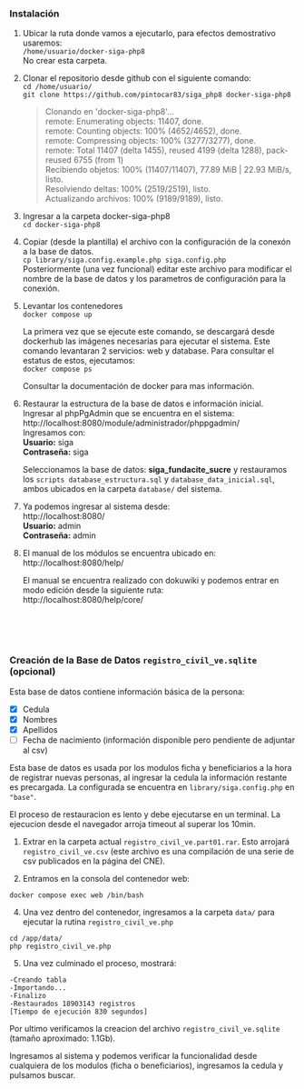 ### Instalación
1. Ubicar la ruta donde vamos a ejecutarlo, para efectos demostrativo usaremos:\
`/home/usuario/docker-siga-php8`\
No crear esta carpeta.

3. Clonar el repositorio desde github con el siguiente comando:\
`cd /home/usuario/`\
`git clone https://github.com/pintocar83/siga_php8 docker-siga-php8`

	>Clonando en 'docker-siga-php8'...\
remote: Enumerating objects: 11407, done.\
remote: Counting objects: 100% (4652/4652), done.\
remote: Compressing objects: 100% (3277/3277), done.\
remote: Total 11407 (delta 1455), reused 4199 (delta 1288), pack-reused 6755 (from 1)\
Recibiendo objetos: 100% (11407/11407), 77.89 MiB | 22.93 MiB/s, listo.\
Resolviendo deltas: 100% (2519/2519), listo.\
Actualizando archivos: 100% (9189/9189), listo.

5. Ingresar a la carpeta docker-siga-php8\
`cd docker-siga-php8`

7. Copiar (desde la plantilla) el archivo con la configuración de la conexón a la base de datos.\
`cp library/siga.config.example.php siga.config.php`\
	Posteriormente (una vez funcional) editar este archivo para modificar el nombre de la base de datos y los parametros de configuración para la conexión.

9. Levantar los contenedores\
`docker compose up`

	La primera vez que se ejecute este comando, se descargará desde dockerhub las imágenes necesarias para ejecutar el sistema. Este comando levantaran 2 servicios: web y database. Para consultar el estatus de estos, ejecutamos:\
	`docker compose ps`

	Consultar la documentación de docker para mas información.

10. Restaurar la estructura de la base de datos e información inicial. Ingresar al phpPgAdmin que se encuentra en el sistema:
http://localhost:8080/module/administrador/phppgadmin/ \
Ingresamos con:\
**Usuario:** siga\
**Contraseña:** siga

	Seleccionamos la base de datos: **siga_fundacite_sucre** y restauramos los `scripts database_estructura.sql` y `database_data_inicial.sql`, ambos ubicados en la carpeta `database/` del sistema.

11. Ya podemos ingresar al sistema desde:\
http://localhost:8080/ \
**Usuario:** admin\
**Contraseña:** admin

12. El manual de los módulos se encuentra ubicado en:\
http://localhost:8080/help/

	El manual se encuentra realizado con dokuwiki y podemos entrar en modo edición desde la siguiente ruta:\
	http://localhost:8080/help/core/



<br>
<br>
<br>

### Creación de la Base de Datos `registro_civil_ve.sqlite` (opcional)
Esta base de datos contiene información básica de la persona:
- [x] Cedula
- [x] Nombres
- [x] Apellidos
- [ ] Fecha de nacimiento (información disponible pero pendiente de adjuntar al csv)

Esta base de datos es usada por los modulos ficha y beneficiarios a la hora de registrar nuevas personas,
al ingresar la cedula la información restante es precargada. La configurada se encuentra en `library/siga.config.php` en `"base"`.

El proceso de restauracion es lento y debe ejecutarse en un terminal. La ejecucion desde el
navegador arroja timeout al superar los 10min.

1. Extrar en la carpeta actual `registro_civil_ve.part01.rar`. Esto arrojará `registro_civil_ve.csv` (este archivo es una compilación de una serie de csv publicados en la página del CNE).

2. Entramos en la consola del contenedor web:
```
docker compose exec web /bin/bash
```

4. Una vez dentro del contenedor, ingresamos a la carpeta `data/` para ejecutar la rutina `registro_civil_ve.php`
```
cd /app/data/
php registro_civil_ve.php
```

5. Una vez culminado el proceso, mostrará:
```
-Creando tabla
-Importando...
-Finalizo
-Restaurados 18903143 registros
[Tiempo de ejecución 830 segundos]
```

Por ultimo verificamos la creacion del archivo `registro_civil_ve.sqlite` (tamaño aproximado: 1.1Gb).

Ingresamos al sistema y podemos verificar la funcionalidad desde cualquiera de los modulos (ficha o beneficiarios), ingresamos la cedula y pulsamos buscar.

